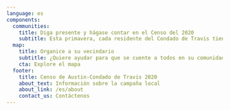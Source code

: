 ```yaml
---
language: es
components:
  communities:
    title: Diga presente y hágase contar en el Censo del 2020
    subtitle: Esta primavera, cada residente del Condado de Travis tiene el poder de moldear el futuro de nuestros vecindarios, escuelas y gobierno local. Será necesaria la participación de todas las comunidades, no importa que tan pequeñas o grandes sean, para ayudar a que cada persona sea contada.
  map:
    title: Organice a su vecindario
    subtitle: ¿Quiere ayudar para que se cuente a todos en su comunidad? Ayude a organizar en una de nuestras comunidades difíciles de contar o en su propio vecindario. Haga clic aquí para conocer más...
    cta: Explore el mapa
  footer:
    title: Censo de Austin-Condado de Travis 2020
    about_text: Información sobre la campaña local
    about_link: /es/about
    contact_us: Contáctenos
---
```

